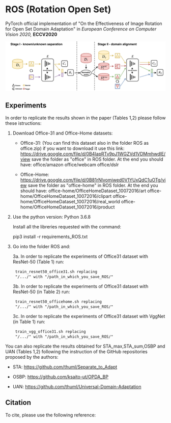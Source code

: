 # ROS (Rotation Open Set)

PyTorch official implementation of "On the Effectiveness of Image Rotation for Open Set Domain Adaptation" in *European Conference on Computer Vision 2020,* **ECCV2020** 

![Test Image 1](image.jpg)

## Experiments
In order to replicate the results shown in the paper (Tables 1,2) please follow these istructions:

1. Download Office-31 and Office-Home datasets:

    - Office-31: (You can find this dataset also in the folder ROS as office.zip)
      if you want to download it use this link:
      https://drive.google.com/file/d/0B4IapRTv9pJ1WGZVd1VDMmhwdlE/view
      save the folder as "office" in ROS folder.
      At the end you should have:
      office/amazon
      office/webcam
      office/dslr
    
    - Office-Home: 
      https://drive.google.com/file/d/0B81rNlvomiwed0V1YUxQdC1uOTg/view
      save the folder as "office-home" in ROS folder.
      At the end you should have:
      office-home/OfficeHomeDataset_10072016/art
      office-home/OfficeHomeDataset_10072016/clipart
      office-home/OfficeHomeDataset_10072016/real_world
      office-home/OfficeHomeDataset_10072016/product
  
2. Use the python version: Python 3.6.8 

   Install all the libreries requested with the command:
   
   pip3 install -r requirements_ROS.txt 

3. Go into the folder ROS and:

    3a. In order to replicate the experiments of Office31 dataset with ResNet-50 (Table 1) run: 
    
        train_resnet50_office31.sh replacing 
        "/.../" with "/path_in_which_you_save_ROS/"
    
    3b. In order to replicate the experiments of Office31 dataset with ResNet-50 (in Table 2) run: 
    
        train_resnet50_officehome.sh replacing 
        "/.../" with "/path_in_which_you_save_ROS/"        
        
    3c. In order to replicate the experiments of Office31 dataset with VggNet (in Table 1) run: 
    
        train_vgg_office31.sh replacing 
        "/.../" with "/path_in_which_you_save_ROS/"
    
    
You can also replicate the results obtained for STA_max,STA_sum,OSBP and UAN (Tables 1,2) following the instruction of the GitHub repositories proposed by the authors:

- STA: https://github.com/thuml/Separate_to_Adapt

- OSBP: https://github.com/ksaito-ut/OPDA_BP

- UAN: https://github.com/thuml/Universal-Domain-Adaptation

## Citation

To cite, please use the following reference: 

